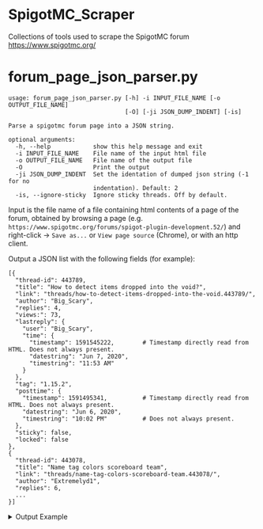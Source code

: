 # SpigotMC_Scraper
Collections of tools used to scrape the SpigotMC forum https://www.spigotmc.org/

# forum_page_json_parser.py

    usage: forum_page_json_parser.py [-h] -i INPUT_FILE_NAME [-o OUTPUT_FILE_NAME]
                                     [-O] [-ji JSON_DUMP_INDENT] [-is]

    Parse a spigotmc forum page into a JSON string.

    optional arguments:
      -h, --help            show this help message and exit
      -i INPUT_FILE_NAME    File name of the input html file
      -o OUTPUT_FILE_NAME   File name of the output file
      -O                    Print the output
      -ji JSON_DUMP_INDENT  Set the identation of dumped json string (-1 for no
                            indentation). Default: 2
      -is, --ignore-sticky  Ignore sticky threads. Off by default.

Input is the file name of a file containing html contents of a page of the forum, obtained by browsing a page (e.g. `https://www.spigotmc.org/forums/spigot-plugin-development.52/`) and right-click -> `Save as...` or `View page source` (Chrome), or with an http client.

Output a JSON list with the following fields (for example):

    [{
      "thread-id": 443789,
      "title": "How to detect items dropped into the void?",
      "link": "threads/how-to-detect-items-dropped-into-the-void.443789/",
      "author": "Big_Scary",
      "replies": 4,
      "views:": 73,
      "lastreply": {
        "user": "Big_Scary",
        "time": {
          "timestamp": 1591545222,        # Timestamp directly read from HTML. Does not always present.
          "datestring": "Jun 7, 2020",
          "timestring": "11:53 AM"
        }
      },
      "tag": "1.15.2",
      "posttime": {
        "timestamp": 1591495341,          # Timestamp directly read from HTML. Does not always present.
        "datestring": "Jun 6, 2020",
        "timestring": "10:02 PM"          # Does not always present.
      },
      "sticky": false,
      "locked": false
    },
    {
      "thread-id": 443078,
      "title": "Name tag colors scoreboard team",
      "link": "threads/name-tag-colors-scoreboard-team.443078/",
      "author": "Extremelyd1",
      "replies": 6,
      ...
    }]

<details>
  <summary>Output Example</summary>

  ```
[
    {
      "thread-id": 371050,
      "title": "APRENDER A CREAR PLUGINS",
      "link": "threads/aprender-a-crear-plugins.371050/",
      "author": "Anokilor",
      "replies": 7,
      "views:": 1042,
      "lastreply": {
        "user": "NascentNova",
        "time": {
          "timestamp": 1591593819,
          "datestring": "Jun 8, 2020",
          "timestring": "1:23 AM"
        }
      },
      "postdate": {
        "datestring": "May 2, 2019"
      },
      "sticky": false,
      "locked": false
    },
    {
      "thread-id": 444011,
      "title": "Crafting with ShapedRecipe",
      "link": "threads/crafting-with-shapedrecipe.444011/",
      "author": "Wilsoon",
      "replies": 2,
      "views:": 46,
      "lastreply": {
        "user": "Wilsoon",
        "time": {
          "timestamp": 1591593695,
          "datestring": "Jun 8, 2020",
          "timestring": "1:21 AM"
        }
      },
      "tag": "Solved",
      "posttime": {
        "timestamp": 1591588371,
        "datestring": "Jun 7, 2020",
        "timestring": "11:52 PM"
      },
      "sticky": false,
      "locked": true
    },
    {
      "thread-id": 443962,
      "title": "Syncing & saving data across servers on a network",
      "link": "threads/syncing-saving-data-across-servers-on-a-network.443962/",
      "author": "Reparo",
      "replies": 2,
      "views:": 62,
      "lastreply": {
        "user": "UniverseCraft",
        "time": {
          "timestamp": 1591588710,
          "datestring": "Jun 7, 2020",
          "timestring": "11:58 PM"
        }
      },
      "tag": "1.12.2",
      "posttime": {
        "timestamp": 1591561753,
        "datestring": "Jun 7, 2020",
        "timestring": "4:29 PM"
      },
      "sticky": false,
      "locked": false
    },
    ...
  ```
</details>
